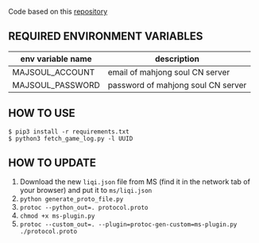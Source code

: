 Code based on this [repository](https://github.com/MahjongRepository/mahjong_soul_api)

## REQUIRED ENVIRONMENT VARIABLES
| env variable name | description                        |
|-------------------|------------------------------------|
| MAJSOUL_ACCOUNT   | email of mahjong soul CN server    |
| MAJSOUL_PASSWORD  | password of mahjong soul CN server |

## HOW TO USE
```
$ pip3 install -r requirements.txt
$ python3 fetch_game_log.py -l UUID
```

## HOW TO UPDATE
1. Download the new `liqi.json` file from MS (find it in the network tab of your browser) and put it to `ms/liqi.json`
1. `python generate_proto_file.py`
1. `protoc --python_out=. protocol.proto`
1. `chmod +x ms-plugin.py`
1. `protoc --custom_out=. --plugin=protoc-gen-custom=ms-plugin.py ./protocol.proto`

